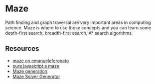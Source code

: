 # Maze

Path finding and graph traversal are very important areas in computing science. Maze is where to use those concepts and you can learn some depth-first search, breadth-first search, A\* search algorithms.

## Resources

- [maze on emanueleferonato](https://www.emanueleferonato.com/tag/maze/)
- [pure javascript a maze](https://www.emanueleferonato.com/2018/05/24/pure-javascript-a-maze-solving-with-a-bit-of-magic-thanks-to-phaser-and-easystar-js-updated-to-phaser-3-8-0-and-easystar-js-0-4-3/)
- [Maze generation](https://rosettacode.org/wiki/Maze_generation)
- [Maze Solver Generator](https://github.com/dmaydan/Maze_Solver_Generator)
